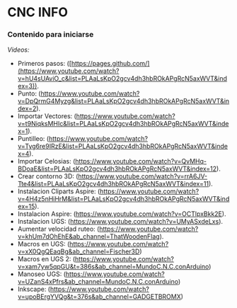 CNC INFO
==========================
### Contenido para iniciarse ###

*Videos:*
  - Primeros pasos: ([https://pages.github.com/](https://www.youtube.com/watch?v=hU4sUAviO_c&list=PLAaLsKpO2gcv4dh3hbROkAPgRcN5axWVT&index=3)).
  - Punto: (https://www.youtube.com/watch?v=DpQrmG4Myzg&list=PLAaLsKpO2gcv4dh3hbROkAPgRcN5axWVT&index=2).
  - Importar Vectores: (https://www.youtube.com/watch?v=t9NiqksMHIc&list=PLAaLsKpO2gcv4dh3hbROkAPgRcN5axWVT&index=1).
  - Puntilleo: (https://www.youtube.com/watch?v=Tyg6re9IRzE&list=PLAaLsKpO2gcv4dh3hbROkAPgRcN5axWVT&index=4).
  - Importar Celosias: (https://www.youtube.com/watch?v=QvMHq-BDoaE&list=PLAaLsKpO2gcv4dh3hbROkAPgRcN5axWVT&index=12).
  - Crear contorno 3D: (https://www.youtube.com/watch?v=rrA6JV-Tte4&list=PLAaLsKpO2gcv4dh3hbROkAPgRcN5axWVT&index=11).
  - Instalacion Cliparts Aspire: (https://www.youtube.com/watch?v=4H4z5nHiHrM&list=PLAaLsKpO2gcv4dh3hbROkAPgRcN5axWVT&index=15).
  - Instalacion Aspire: (https://www.youtube.com/watch?v=OCTlpxBkk2E).
  - Instalacion UGS: (https://www.youtube.com/watch?v=UMyASxdeLxs).
  - Aumentar velocidad ruteo: (https://www.youtube.com/watch?v=khUm7dOhEhE&ab_channel=ThatWoodenFlag).
  - Macros en UGS: (https://www.youtube.com/watch?v=xX0QgQEaqBg&ab_channel=Fischer3D)
  - Macros en UGS 2: (https://www.youtube.com/watch?v=xam7yw5qpGU&t=386s&ab_channel=MundoC.N.C.conArduino)
  - Manoseo UGS: (https://www.youtube.com/watch?v=UZanS4xPfrs&ab_channel=MundoC.N.C.conArduino)
  - Inkscape: (https://www.youtube.com/watch?v=upoBErgYVQg&t=376s&ab_channel=GADGETBROMX)

